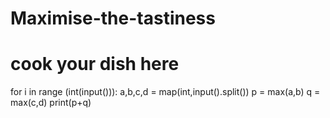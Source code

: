 # Maximise-the-tastiness
# cook your dish here
for i in range (int(input())):
    a,b,c,d = map(int,input().split())
    p = max(a,b)
    q = max(c,d)
    print(p+q)
